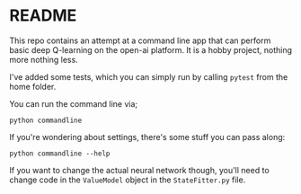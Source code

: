 # README 

This repo contains an attempt at a command line app that can perform basic deep Q-learning on the open-ai platform. It is a hobby project, nothing more nothing less. 

I've added some tests, which you can simply run by calling `pytest` from the home folder.

You can run the command line via; 

```
python commandline
```

If you're wondering about settings, there's some stuff you can pass along:

```
python commandline --help
```

If you want to change the actual neural network though, you'll need to change code in the `ValueModel` object in the `StateFitter.py` file. 

